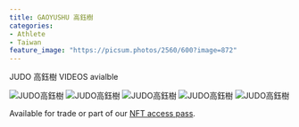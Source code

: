 ```yaml
---
title: GAOYUSHU 高鈺樹
categories:
- Athlete
- Taiwan
feature_image: "https://picsum.photos/2560/600?image=872"
---
```


JUDO 高鈺樹 VIDEOS avialble

<!-- more -->

![JUDO高鈺樹](https://i.ibb.co/6bXph9k/LINE-MOVIE-1563409701215-mp4-marked-mp41.jpg)
![JUDO高鈺樹](https://i.ibb.co/W0PQx3L/LINE-MOVIE-1563649024966-mp4-marked-mp41.jpg)
![JUDO高鈺樹](https://i.ibb.co/VLH1d5p/LINE-MOVIE-1563649809625-mp4-marked-mp41.jpg)
![JUDO高鈺樹](https://i.ibb.co/PFvSg4B/LINE-MOVIE-1563653349988-mp4-marked-mp41.jpg)
![JUDO高鈺樹](https://i.ibb.co/qxbN7K2/LINE-MOVIE-1565636713253-mp4-marked-mp41.jpg)

Available for trade or part of our [NFT access pass](https://opensea.io/collection/wahtoon-com-mdrt-lifetime).
